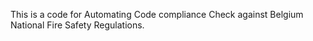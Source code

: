 This is a code for Automating Code compliance Check
against Belgium National Fire Safety Regulations.